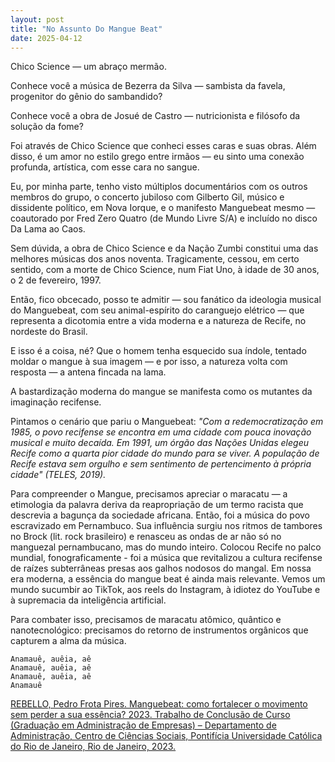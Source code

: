 ```yaml
---
layout: post
title: "No Assunto Do Mangue Beat"
date: 2025-04-12
---
```


Chico Science — um abraço mermão.

Conhece você a música de Bezerra da Silva — sambista da favela, progenitor do gênio do sambandido?

Conhece você a obra de Josué de Castro — nutricionista e filósofo da solução da fome?

Foi através de Chico Science que conheci esses caras e suas obras.
Além disso, é um amor no estilo grego entre irmãos — eu sinto uma conexão profunda, artística, com esse cara no sangue.

Eu, por minha parte, tenho visto múltiplos documentários com os outros membros do grupo, o concerto jubiloso com Gilberto Gil, músico e dissidente político, em Nova Iorque, e o manifesto Manguebeat mesmo — coautorado por Fred Zero Quatro (de Mundo Livre S/A) e incluído no disco Da Lama ao Caos.

Sem dúvida, a obra de Chico Science e da Nação Zumbi constitui uma das melhores músicas dos anos noventa. Tragicamente, cessou, em certo sentido, com a morte de Chico Science, num Fiat Uno, à idade de 30 anos, o 2 de fevereiro, 1997.

Então, fico obcecado, posso te admitir — sou fanático da ideologia musical do Manguebeat, com seu animal-espírito do caranguejo elétrico — que representa a dicotomia entre a vida moderna e a natureza de Recife, no nordeste do Brasil.

E isso é a coisa, né? Que o homem tenha esquecido sua índole, tentado moldar o mangue à sua imagem — e por isso, a natureza volta com resposta — a antena fincada na lama.

A bastardização moderna do mangue se manifesta como os mutantes da imaginação recifense.

Pintamos o cenário que pariu o Manguebeat: *"Com a redemocratização em 1985, o povo recifense se encontra em uma cidade com pouca inovação musical e muito decaída. Em 1991, um órgão das Nações Unidas elegeu Recife como a quarta pior cidade do mundo para se viver. A população de Recife estava sem orgulho e sem sentimento de pertencimento à própria cidade" (TELES, 2019).*

Para compreender o Mangue, precisamos apreciar o maracatu — a etimologia da palavra deriva da reapropriação de um termo racista que descrevia a bagunça da sociedade africana. Então, foi a música do povo escravizado em Pernambuco.
Sua influência surgiu nos ritmos de tambores no Brock (lit. rock brasileiro) e renasceu as ondas de ar não só no manguezal pernambucano, mas do mundo inteiro.
Colocou Recife no palco mundial, fonograficamente - foi a música que revitalizou a cultura recifense de raízes subterrâneas presas aos galhos nodosos do mangal. Em nossa era moderna, a essência do mangue beat é ainda mais relevante. Vemos um mundo sucumbir ao TikTok, aos reels do Instagram, à idiotez do YouTube e à supremacia da inteligência artificial.

Para combater isso, precisamos de maracatu atômico, quântico e nanotecnológico: precisamos do retorno de instrumentos orgânicos que capturem a alma da música.

```
Anamauê, auêia, aê
Anamauê, auêia, aê
Anamauê, auêia, aê
Anamauê
```


[REBELLO, Pedro Frota Pires. Manguebeat: como fortalecer o movimento sem perder a sua essência? 2023. Trabalho de Conclusão de Curso (Graduação em Administração de Empresas) – Departamento de Administração, Centro de Ciências Sociais, Pontifícia Universidade Católica do Rio de Janeiro, Rio de Janeiro, 2023.](https://www.maxwell.vrac.puc-rio.br/63354/63354.PDF)


